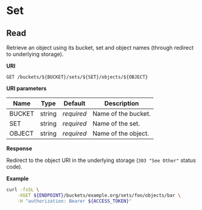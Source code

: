 # Set

## Read

Retrieve an object using its bucket, set and object names (through redirect to underlying storage).

**URI**

```
GET /buckets/${BUCKET}/sets/${SET}/objects/${OBJECT}
```

**URI parameters**

Name   | Type   | Default    | Description
------ | ------ | ---------- | ------------------
BUCKET | string | _required_ | Name of the bucket.
SET    | string | _required_ | Name of the set.
OBJECT | string | _required_ | Name of the object.

**Response**

Redirect to the object URI in the underlying storage (`303 "See Other"` status code).

**Example**

```bash
curl -fsSL \
    -XGET ${ENDPOINT}/buckets/example.org/sets/foo/objects/bar \
    -H "authorization: Bearer ${ACCESS_TOKEN}"
```
